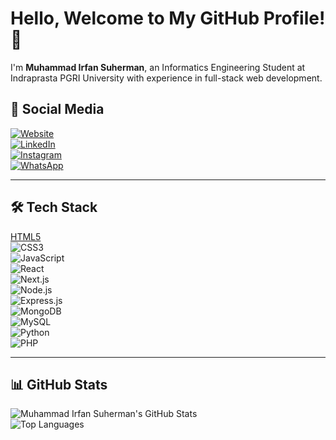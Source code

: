# Hello, Welcome to My GitHub Profile! 👋

I'm **Muhammad Irfan Suherman**, an Informatics Engineering Student at Indraprasta PGRI University with experience in full-stack web development.

## 🔗 Social Media

[![Website](https://img.shields.io/badge/Website-000?style=for-the-badge&logo=Google-Chrome&logoColor=white)](https://portofolio-v3-ivory.vercel.app/)  
[![LinkedIn](https://img.shields.io/badge/LinkedIn-0A66C2?style=for-the-badge&logo=LinkedIn&logoColor=white)](https://www.linkedin.com/in/muhammad-irfan-suherman/)  
[![Instagram](https://img.shields.io/badge/Instagram-E4405F?style=for-the-badge&logo=instagram&logoColor=white)](https://www.instagram.com/irf.annss?igsh=MXdsdmMxa2U5d284Yg==)  
[![WhatsApp](https://img.shields.io/badge/WhatsApp-25D366?style=for-the-badge&logo=whatsapp&logoColor=white)](https://api.whatsapp.com/send/?phone=%2B6289629973589&text&type=phone_number&app_absent=0)

---

## 🛠 Tech Stack

[HTML5](https://img.shields.io/badge/HTML5-E34F26?style=for-the-badge&logo=html5&logoColor=white)  
![CSS3](https://img.shields.io/badge/CSS3-1572B6?style=for-the-badge&logo=css3&logoColor=white)  
![JavaScript](https://img.shields.io/badge/JavaScript-F7DF1E?style=for-the-badge&logo=javascript&logoColor=black)  
![React](https://img.shields.io/badge/React-61DAFB?style=for-the-badge&logo=react&logoColor=black)  
![Next.js](https://img.shields.io/badge/Next.js-000000?style=for-the-badge&logo=next.js&logoColor=white)  
![Node.js](https://img.shields.io/badge/Node.js-339933?style=for-the-badge&logo=node.js&logoColor=white)  
![Express.js](https://img.shields.io/badge/Express.js-000000?style=for-the-badge&logo=express&logoColor=white)  
![MongoDB](https://img.shields.io/badge/MongoDB-47A248?style=for-the-badge&logo=mongodb&logoColor=white)  
![MySQL](https://img.shields.io/badge/MySQL-4479A1?style=for-the-badge&logo=mysql&logoColor=white)  
![Python](https://img.shields.io/badge/Python-3776AB?style=for-the-badge&logo=python&logoColor=white)  
![PHP](https://img.shields.io/badge/PHP-777BB4?style=for-the-badge&logo=php&logoColor=white)

---

## 📊 GitHub Stats

![Muhammad Irfan Suherman's GitHub Stats](https://github-readme-stats.vercel.app/api?username=Irfan-gitbash&show_icons=true&theme=dark)  
![Top Languages](https://github-readme-stats.vercel.app/api/top-langs/?username=Irfan-gitbash&layout=compact&theme=dark)
